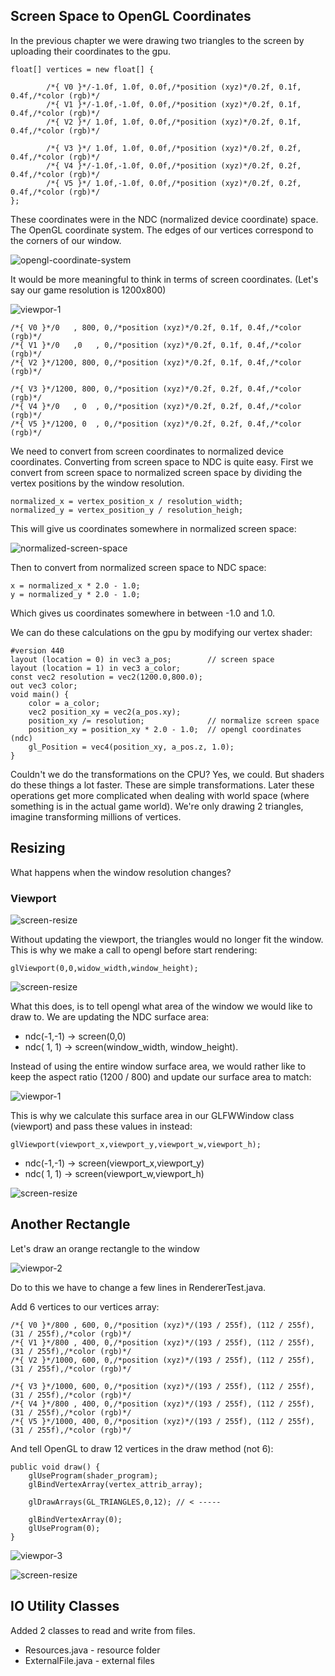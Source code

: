 
## Screen Space to OpenGL Coordinates

In the previous chapter we were drawing two triangles to the screen by uploading their
coordinates to the gpu.

```
float[] vertices = new float[] {

        /*{ V0 }*/-1.0f, 1.0f, 0.0f,/*position (xyz)*/0.2f, 0.1f, 0.4f,/*color (rgb)*/
        /*{ V1 }*/-1.0f,-1.0f, 0.0f,/*position (xyz)*/0.2f, 0.1f, 0.4f,/*color (rgb)*/
        /*{ V2 }*/ 1.0f, 1.0f, 0.0f,/*position (xyz)*/0.2f, 0.1f, 0.4f,/*color (rgb)*/
        
        /*{ V3 }*/ 1.0f, 1.0f, 0.0f,/*position (xyz)*/0.2f, 0.2f, 0.4f,/*color (rgb)*/
        /*{ V4 }*/-1.0f,-1.0f, 0.0f,/*position (xyz)*/0.2f, 0.2f, 0.4f,/*color (rgb)*/
        /*{ V5 }*/ 1.0f,-1.0f, 0.0f,/*position (xyz)*/0.2f, 0.2f, 0.4f,/*color (rgb)*/
};
```
These coordinates were in the NDC (normalized device coordinate) space. The OpenGL
coordinate system. The edges of our vertices correspond to the corners of our window.

![opengl-coordinate-system](img/02/opengl-ndc.png)

It would be more meaningful to think in terms of screen coordinates.
(Let's say our game resolution is 1200x800)

![viewpor-1](img/04/viewport-0.png)

```
/*{ V0 }*/0   , 800, 0,/*position (xyz)*/0.2f, 0.1f, 0.4f,/*color (rgb)*/
/*{ V1 }*/0   ,0   , 0,/*position (xyz)*/0.2f, 0.1f, 0.4f,/*color (rgb)*/
/*{ V2 }*/1200, 800, 0,/*position (xyz)*/0.2f, 0.1f, 0.4f,/*color (rgb)*/

/*{ V3 }*/1200, 800, 0,/*position (xyz)*/0.2f, 0.2f, 0.4f,/*color (rgb)*/
/*{ V4 }*/0   , 0  , 0,/*position (xyz)*/0.2f, 0.2f, 0.4f,/*color (rgb)*/
/*{ V5 }*/1200, 0  , 0,/*position (xyz)*/0.2f, 0.2f, 0.4f,/*color (rgb)*/
```
We need to convert from screen coordinates to normalized device coordinates.
Converting from screen space to NDC is quite easy. 
First we convert from screen space to normalized screen space by dividing the
vertex positions by the window resolution.
```
normalized_x = vertex_position_x / resolution_width;
normalized_y = vertex_position_y / resolution_heigh;
```
This will give us coordinates somewhere in normalized screen space:

![normalized-screen-space](img/04/normalized-coordinates.png)

Then to convert from normalized screen space to NDC space:
```
x = normalized_x * 2.0 - 1.0;
y = normalized_y * 2.0 - 1.0; 
```
Which gives us coordinates somewhere in between -1.0 and 1.0.

We can do these calculations on the gpu by modifying our vertex shader:

```
#version 440
layout (location = 0) in vec3 a_pos;        // screen space
layout (location = 1) in vec3 a_color;
const vec2 resolution = vec2(1200.0,800.0);
out vec3 color;
void main() {
    color = a_color;
    vec2 position_xy = vec2(a_pos.xy);
    position_xy /= resolution;              // normalize screen space
    position_xy = position_xy * 2.0 - 1.0;  // opengl coordinates (ndc)
    gl_Position = vec4(position_xy, a_pos.z, 1.0);
}
```
Couldn't we do the transformations on the CPU? Yes, we could. But shaders do these things
a lot faster. These are simple transformations. Later these operations get more complicated when dealing
with world space (where something is in the actual game world).
We're only drawing 2 triangles, imagine transforming millions of vertices.

## Resizing

What happens when the window resolution changes?



### Viewport

![screen-resize](img/04/screenshot-chapter-4-0.png)

Without updating the viewport, the triangles would no longer fit the window.
This is why we make a call to opengl before start rendering:

```
glViewport(0,0,widow_width,window_height);
```
![screen-resize](img/04/screenshot-chapter-4-2.png)

What this does, is to tell opengl what area of the window we would like to draw to.
We are updating the NDC surface area:
* ndc(-1,-1) -> screen(0,0)
* ndc( 1, 1) -> screen(window_width, window_height). 

Instead of using the entire window surface area,
we would rather like to keep the aspect ratio (1200 / 800)
and update our surface area to match:

![viewpor-1](img/04/viewport-1.png)

This is why we calculate this surface area in our GLFWWindow class (viewport)
and pass these values in instead:
```
glViewport(viewport_x,viewport_y,viewport_w,viewport_h);
```
* ndc(-1,-1) -> screen(viewport_x,viewport_y)
* ndc( 1, 1) -> screen(viewport_w,viewport_h)

![screen-resize](img/04/screenshot-chapter-4-3.png)


## Another Rectangle

Let's draw an orange rectangle to the window

![viewpor-2](img/04/viewport-2.png)

Do to this we have to change a few lines in RendererTest.java.

Add 6 vertices to our vertices array:
```
/*{ V0 }*/800 , 600, 0,/*position (xyz)*/(193 / 255f), (112 / 255f), (31 / 255f),/*color (rgb)*/
/*{ V1 }*/800 , 400, 0,/*position (xyz)*/(193 / 255f), (112 / 255f), (31 / 255f),/*color (rgb)*/
/*{ V2 }*/1000, 600, 0,/*position (xyz)*/(193 / 255f), (112 / 255f), (31 / 255f),/*color (rgb)*/

/*{ V3 }*/1000, 600, 0,/*position (xyz)*/(193 / 255f), (112 / 255f), (31 / 255f),/*color (rgb)*/
/*{ V4 }*/800 , 400, 0,/*position (xyz)*/(193 / 255f), (112 / 255f), (31 / 255f),/*color (rgb)*/
/*{ V5 }*/1000, 400, 0,/*position (xyz)*/(193 / 255f), (112 / 255f), (31 / 255f),/*color (rgb)*/
```
And tell OpenGL to draw 12 vertices in the draw method (not 6):
```
public void draw() {
    glUseProgram(shader_program);
    glBindVertexArray(vertex_attrib_array);
    
    glDrawArrays(GL_TRIANGLES,0,12); // < -----
    
    glBindVertexArray(0);
    glUseProgram(0);
}
```


![viewpor-3](img/04/viewport-3.png)


![screen-resize](img/04/screenshot-chapter-4-1.png)

## IO Utility Classes

Added 2 classes to read and write from files.

* Resources.java - resource folder
* ExternalFile.java - external files


